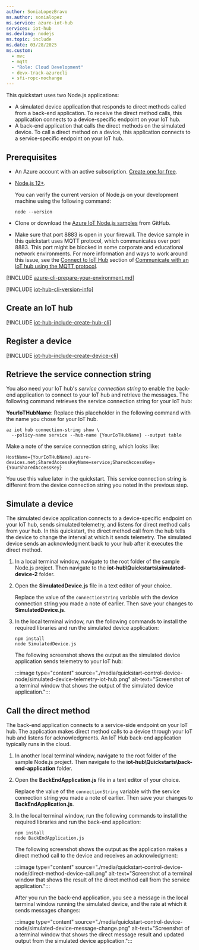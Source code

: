 ```yaml
---
author: SoniaLopezBravo
ms.author: sonialopez
ms.service: azure-iot-hub
services: iot-hub
ms.devlang: nodejs
ms.topic: include
ms.date: 03/28/2025
ms.custom:
  - mvc
  - mqtt
  - "Role: Cloud Development"
  - devx-track-azurecli
  - sfi-ropc-nochange
---
```


This quickstart uses two Node.js applications: 

* A simulated device application that responds to direct methods called from a back-end application. To receive the direct method calls, this application connects to a device-specific endpoint on your IoT hub.
* A back-end application that calls the direct methods on the simulated device. To call a direct method on a device, this application connects to a service-specific endpoint on your IoT hub.

## Prerequisites

* An Azure account with an active subscription. [Create one for free](https://azure.microsoft.com/pricing/purchase-options/azure-account?cid=msft_learn).

* [Node.js 12+](https://nodejs.org).

    You can verify the current version of Node.js on your development machine using the following command:

    ```cmd/sh
    node --version
    ```

* Clone or download the [Azure IoT Node.js samples](https://github.com/Azure-Samples/azure-iot-samples-node/) from GitHub.

* Make sure that port 8883 is open in your firewall. The device sample in this quickstart uses MQTT protocol, which communicates over port 8883. This port might be blocked in some corporate and educational network environments. For more information and ways to work around this issue, see the [Connect to IoT Hub](../articles/iot/iot-mqtt-connect-to-iot-hub.md#connect-to-iot-hub) section of [Communicate with an IoT hub using the MQTT protocol](../articles/iot/iot-mqtt-connect-to-iot-hub.md).

[!INCLUDE [azure-cli-prepare-your-environment.md](~/reusable-content/azure-cli/azure-cli-prepare-your-environment-no-header.md)]

[!INCLUDE [iot-hub-cli-version-info](./iot-hub-cli-version-info.md)]

## Create an IoT hub

[!INCLUDE [iot-hub-include-create-hub-cli](./iot-hub-include-create-hub-cli.md)]

## Register a device

[!INCLUDE [iot-hub-include-create-device-cli](iot-hub-include-create-device-cli.md)]

## Retrieve the service connection string

You also need your IoT hub's _service connection string_ to enable the back-end application to connect to your IoT hub and retrieve the messages. The following command retrieves the service connection string for your IoT hub:

**YourIoTHubName**: Replace this placeholder in the following command with the name you chose for your IoT hub.

```azurecli-interactive
az iot hub connection-string show \
  --policy-name service --hub-name {YourIoTHubName} --output table
```

Make a note of the service connection string, which looks like:

`HostName={YourIoTHubName}.azure-devices.net;SharedAccessKeyName=service;SharedAccessKey={YourSharedAccessKey}`

You use this value later in the quickstart. This service connection string is different from the device connection string you noted in the previous step.

## Simulate a device

The simulated device application connects to a device-specific endpoint on your IoT hub, sends simulated telemetry, and listens for direct method calls from your hub. In this quickstart, the direct method call from the hub tells the device to change the interval at which it sends telemetry. The simulated device sends an acknowledgment back to your hub after it executes the direct method.

1. In a local terminal window, navigate to the root folder of the sample Node.js project. Then navigate to the **iot-hub\Quickstarts\simulated-device-2** folder.

2. Open the **SimulatedDevice.js** file in a text editor of your choice.

    Replace the value of the `connectionString` variable with the device connection string you made a note of earlier. Then save your changes to **SimulatedDevice.js**.

3. In the local terminal window, run the following commands to install the required libraries and run the simulated device application:

    ```cmd/sh
    npm install
    node SimulatedDevice.js
    ```

    The following screenshot shows the output as the simulated device application sends telemetry to your IoT hub:

    :::image type="content" source="./media/quickstart-control-device-node/simulated-device-telemetry-iot-hub.png" alt-text="Screenshot of a terminal window that shows the output of the simulated device application.":::
    
## Call the direct method

The back-end application connects to a service-side endpoint on your IoT hub. The application makes direct method calls to a device through your IoT hub and listens for acknowledgments. An IoT Hub back-end application typically runs in the cloud.

1. In another local terminal window, navigate to the root folder of the sample Node.js project. Then navigate to the **iot-hub\Quickstarts\back-end-application** folder.

2. Open the **BackEndApplication.js** file in a text editor of your choice.

    Replace the value of the `connectionString` variable with the service connection string you made a note of earlier. Then save your changes to **BackEndApplication.js**.

3. In the local terminal window, run the following commands to install the required libraries and run the back-end application:

    ```cmd/sh
    npm install
    node BackEndApplication.js
    ```

    The following screenshot shows the output as the application makes a direct method call to the device and receives an acknowledgment:

    :::image type="content" source="./media/quickstart-control-device-node/direct-method-device-call.png" alt-text="Screenshot of a terminal window that shows the result of the direct method call from the service application.":::

    After you run the back-end application, you see a message in the local terminal window running the simulated device, and the rate at which it sends messages changes:

    :::image type="content" source="./media/quickstart-control-device-node/simulated-device-message-change.png" alt-text="Screenshot of a terminal window that shows the direct message result and updated output from the simulated device application.":::
